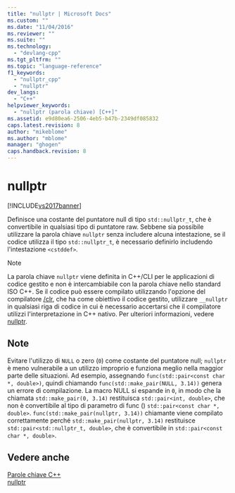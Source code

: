 ```yaml
---
title: "nullptr | Microsoft Docs"
ms.custom: ""
ms.date: "11/04/2016"
ms.reviewer: ""
ms.suite: ""
ms.technology: 
  - "devlang-cpp"
ms.tgt_pltfrm: ""
ms.topic: "language-reference"
f1_keywords: 
  - "nullptr_cpp"
  - "nullptr"
dev_langs: 
  - "C++"
helpviewer_keywords: 
  - "nullptr (parola chiave) [C++]"
ms.assetid: e9d80ea6-2506-4eb5-b47b-2349df085832
caps.latest.revision: 8
author: "mikeblome"
ms.author: "mblome"
manager: "ghogen"
caps.handback.revision: 8
---
```

# nullptr
[!INCLUDE[vs2017banner](../assembler/inline/includes/vs2017banner.md)]

Definisce una costante del puntatore null di tipo `std::nullptr_t`, che è convertibile in qualsiasi tipo di puntatore raw.  Sebbene sia possibile utilizzare la parola chiave `nullptr` senza includere alcuna intestazione, se il codice utilizza il tipo `std::nullptr_t`, è necessario definirlo includendo l'intestazione `<cstddef>`.  
  
> [!NOTE]
>  La parola chiave `nullptr` viene definita in C\+\+\/CLI per le applicazioni di codice gestito e non è intercambiabile con la parola chiave nello standard ISO C\+\+.  Se il codice può essere compilato utilizzando l'opzione del compilatore [\/clr](../build/reference/clr-common-language-runtime-compilation.md), che ha come obiettivo il codice gestito, utilizzare `__nullptr` in qualsiasi riga di codice in cui è necessario accertarsi che il compilatore utilizzi l'interpretazione in C\+\+ nativo.  Per ulteriori informazioni, vedere [nullptr](../windows/nullptr-cpp-component-extensions.md).  
  
## Note  
 Evitare l'utilizzo di `NULL` o zero \(`0`\) come costante del puntatore null; `nullptr` è meno vulnerabile a un utilizzo improprio e funziona meglio nella maggior parte delle situazioni.  Ad esempio, assegnando `func(std::pair<const char *, double>)`, quindi chiamando `func(std::make_pair(NULL, 3.14))` genera un errore di compilazione.  La macro NULL si espande in `0`, in modo che la chiamata `std::make_pair(0, 3.14)` restituisca `std::pair<int, double>`, che non è convertibile al tipo di parametro di func \(\) `std::pair<const char *, double>`.  `func(std::make_pair(nullptr, 3.14))` chiamante viene compilato correttamente perché `std::make_pair(nullptr, 3.14)` restituisce `std::pair<std::nullptr_t, double>`, che è convertibile in `std::pair<const char *, double>`.  
  
## Vedere anche  
 [Parole chiave C\+\+](../cpp/keywords-cpp.md)   
 [nullptr](../windows/nullptr-cpp-component-extensions.md)